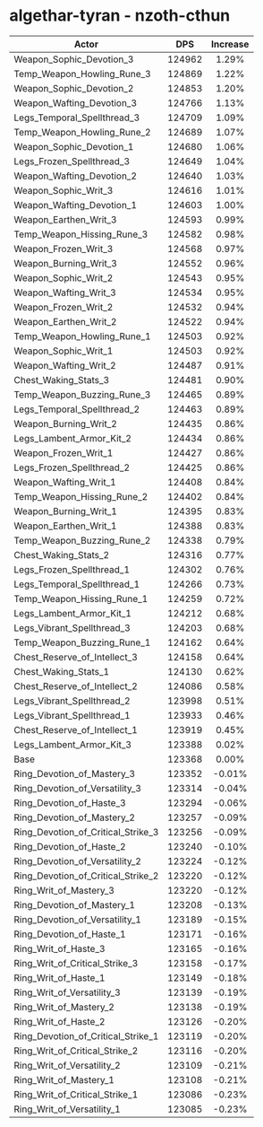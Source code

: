 # algethar-tyran - nzoth-cthun
| Actor | DPS | Increase |
|---|:---:|:---:|
|Weapon_Sophic_Devotion_3|124962|1.29%|
|Temp_Weapon_Howling_Rune_3|124869|1.22%|
|Weapon_Sophic_Devotion_2|124853|1.20%|
|Weapon_Wafting_Devotion_3|124766|1.13%|
|Legs_Temporal_Spellthread_3|124709|1.09%|
|Temp_Weapon_Howling_Rune_2|124689|1.07%|
|Weapon_Sophic_Devotion_1|124680|1.06%|
|Legs_Frozen_Spellthread_3|124649|1.04%|
|Weapon_Wafting_Devotion_2|124640|1.03%|
|Weapon_Sophic_Writ_3|124616|1.01%|
|Weapon_Wafting_Devotion_1|124603|1.00%|
|Weapon_Earthen_Writ_3|124593|0.99%|
|Temp_Weapon_Hissing_Rune_3|124582|0.98%|
|Weapon_Frozen_Writ_3|124568|0.97%|
|Weapon_Burning_Writ_3|124552|0.96%|
|Weapon_Sophic_Writ_2|124543|0.95%|
|Weapon_Wafting_Writ_3|124534|0.95%|
|Weapon_Frozen_Writ_2|124532|0.94%|
|Weapon_Earthen_Writ_2|124522|0.94%|
|Temp_Weapon_Howling_Rune_1|124503|0.92%|
|Weapon_Sophic_Writ_1|124503|0.92%|
|Weapon_Wafting_Writ_2|124487|0.91%|
|Chest_Waking_Stats_3|124481|0.90%|
|Temp_Weapon_Buzzing_Rune_3|124465|0.89%|
|Legs_Temporal_Spellthread_2|124463|0.89%|
|Weapon_Burning_Writ_2|124435|0.86%|
|Legs_Lambent_Armor_Kit_2|124434|0.86%|
|Weapon_Frozen_Writ_1|124427|0.86%|
|Legs_Frozen_Spellthread_2|124425|0.86%|
|Weapon_Wafting_Writ_1|124408|0.84%|
|Temp_Weapon_Hissing_Rune_2|124402|0.84%|
|Weapon_Burning_Writ_1|124395|0.83%|
|Weapon_Earthen_Writ_1|124388|0.83%|
|Temp_Weapon_Buzzing_Rune_2|124338|0.79%|
|Chest_Waking_Stats_2|124316|0.77%|
|Legs_Frozen_Spellthread_1|124302|0.76%|
|Legs_Temporal_Spellthread_1|124266|0.73%|
|Temp_Weapon_Hissing_Rune_1|124259|0.72%|
|Legs_Lambent_Armor_Kit_1|124212|0.68%|
|Legs_Vibrant_Spellthread_3|124203|0.68%|
|Temp_Weapon_Buzzing_Rune_1|124162|0.64%|
|Chest_Reserve_of_Intellect_3|124158|0.64%|
|Chest_Waking_Stats_1|124130|0.62%|
|Chest_Reserve_of_Intellect_2|124086|0.58%|
|Legs_Vibrant_Spellthread_2|123998|0.51%|
|Legs_Vibrant_Spellthread_1|123933|0.46%|
|Chest_Reserve_of_Intellect_1|123919|0.45%|
|Legs_Lambent_Armor_Kit_3|123388|0.02%|
|Base|123368|0.00%|
|Ring_Devotion_of_Mastery_3|123352|-0.01%|
|Ring_Devotion_of_Versatility_3|123314|-0.04%|
|Ring_Devotion_of_Haste_3|123294|-0.06%|
|Ring_Devotion_of_Mastery_2|123257|-0.09%|
|Ring_Devotion_of_Critical_Strike_3|123256|-0.09%|
|Ring_Devotion_of_Haste_2|123240|-0.10%|
|Ring_Devotion_of_Versatility_2|123224|-0.12%|
|Ring_Devotion_of_Critical_Strike_2|123220|-0.12%|
|Ring_Writ_of_Mastery_3|123220|-0.12%|
|Ring_Devotion_of_Mastery_1|123208|-0.13%|
|Ring_Devotion_of_Versatility_1|123189|-0.15%|
|Ring_Devotion_of_Haste_1|123171|-0.16%|
|Ring_Writ_of_Haste_3|123165|-0.16%|
|Ring_Writ_of_Critical_Strike_3|123158|-0.17%|
|Ring_Writ_of_Haste_1|123149|-0.18%|
|Ring_Writ_of_Versatility_3|123139|-0.19%|
|Ring_Writ_of_Mastery_2|123138|-0.19%|
|Ring_Writ_of_Haste_2|123126|-0.20%|
|Ring_Devotion_of_Critical_Strike_1|123119|-0.20%|
|Ring_Writ_of_Critical_Strike_2|123116|-0.20%|
|Ring_Writ_of_Versatility_2|123109|-0.21%|
|Ring_Writ_of_Mastery_1|123108|-0.21%|
|Ring_Writ_of_Critical_Strike_1|123086|-0.23%|
|Ring_Writ_of_Versatility_1|123085|-0.23%|
